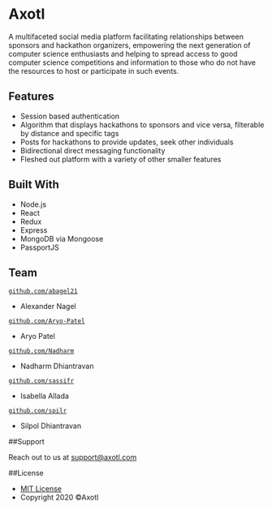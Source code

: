# Axotl
A multifaceted social media platform facilitating relationships between sponsors and hackathon organizers, 
empowering the next generation of computer science enthusiasts and helping to spread access to good computer 
science competitions and information to those who do not have the resources to host or participate in such events.

## Features
- Session based authentication
- Algorithm that displays hackathons to sponsors and vice versa, filterable by distance and specific tags
- Posts for hackathons to provide updates, seek other individuals
- Bidirectional direct messaging functionality
- Fleshed out platform with a variety of other smaller features

## Built With
- Node.js
- React
- Redux
- Express
- MongoDB via Mongoose
- PassportJS

## Team
<a href="http://github.com/abagel21?s=200" target="_blank">`github.com/abagel21`</a>
- Alexander Nagel

<a href="http://github.com/Aryo-Patel?s=200" target="_blank">`github.com/Aryo-Patel`</a>
- Aryo Patel

<a href="http://github.com/Nadharm?s=200" target="_blank">`github.com/Nadharm`</a>
- Nadharm Dhiantravan

<a href="http://github.com/sassifr?s=200" target="_blank">`github.com/sassifr`</a>
- Isabella Allada

<a href="http://github.com/spilr?s=200" target="_blank">`github.com/spilr`</a>
- Silpol Dhiantravan


##Support

Reach out to us at support@axotl.com

##License

- [MIT License](https://opensource.org/licenses/mit-license.php)
- Copyright 2020 ©Axotl
